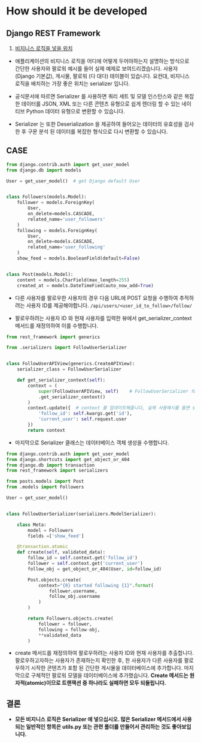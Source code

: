 # How should it be developed

## Django REST Framework

1. [비지니스 로직을 넣을 위치]('http://engineering.vcnc.co.kr/2018/05/parquet-and-spark/')

- 애플리케이션의 비지니스 로직을 어디에 어떻게 두어야하는지 설명하는 방식으로 간단한 사용자와 팔로워 예시를 들어 실제 예제로 보여드리겠습니다.
사용자(Django 기본값), 게시물, 팔로워 (다 대다) 테이블이 있습니다. 요컨대, 비지니스 로직을 배치하는 가장 좋은 위치는 serializer 입니다.

- 공식문서에 따르면 Serializer 를 사용하면 쿼리 세트 및 모델 인스턴스와 같은 복잡한 데이터를 JSON, XML 또는 다른 콘텐츠 유형으로 쉽게 렌더링 할 수 있는
네이티브 Python 데이터 유형으로 변환할 수 있습니다.

- Serializer 는 또한 Deserialization 을 제공하여 들어오는 데이터의 유효성을 검사 한 후 구문 분석 된 데이터를 복잡한 형식으로 다시 변환할 수 있습니다.

## CASE

```python
from django.contrib.auth import get_user_model
from django.db import models

User = get_user_model()  # get Django default User


class Followers(models.Model):
    follower = models.ForeignKey(
        User,
        on_delete=models.CASCADE,
        related_name='user_followers'
    )
    following = models.ForeignKey(
        User,
        on_delete=models.CASCADE,
        related_name='user_following'
    )
    show_feed = models.BooleanField(default=False)


class Post(models.Model):
    content = models.CharField(max_length=255)
    created_at = models.DateTimeFied(auto_now_add=True)
```

- 다른 사용자를 팔로우한 사용자의 경우 다음 URL에 POST 요청을 수행하여 추적하려는 사용자 ID를 제공해야합니다.
```/api/users/<user_id_to_follow>/follow/```

- 팔로우하려는 사용자 ID 와 현재 사용자를 입력한 뷰에서 get_serializer_context 메서드를 재정의하여 이를 수행합니다.

```python
from rest_framework import generics

from .serializers import FollowUserSerializer


class FollowUserAPIView(generics.CreateAPIView):
    serializer_class = FollowUserSerializer

    def get_serializer_context(self):
        context = (
            super(FollowUserAPIView, self)    # FollowUserSerializer 의 self.context의 정보를 가져와 context에 담고
            .get_serializer_context()
        )
        context.update({  # context 를 업데이트해줍니다, 실제 사용예시를 들면 self.context['follow_id'] 가 되겠죠?
            'follow_id': self.kwargs.get('id'),
            'current_user': self.request.user
        })
        return context
```

- 마지막으로 Serializer 클래스는 데이터베이스 객체 생성을 수행합니다.

```python
from django.contrib.auth import get_user_model
from django.shortcuts import get_object_or_404
from django.db import transaction
from rest_framework import serializers

from posts.models import Post
from .models import Followers

User = get_user_model()


class FollowUserSerializer(serializers.ModelSerializer):

    class Meta:
        model = Followers
        fields =['show_feed']

    @transaction.atomic
    def create(self, validated_data):
        follow_id = self.context.get('follow_id')
        follower = self.context.get('current_user')
        follow_obj = get_object_or_404(User, id=follow_id)

        Post.objects.create(
            context="{0} started following {1}".format(
                follower.username,
                follow_obj.username
            )
        )

        return Followers.objects.create(
            follower = follower,
            following = follow-obj,
            **validated_data
        )
```

- create 메서드를 재정의하여 팔로우하려는 사용자 ID와 현재 사용자를 추출합니다. 팔로우하고자하는 사용자가 존재하는지 확인한 후,
한 사용자가 다른 사용자를 팔로우하기 시작한 콘텐츠가 포함 된 간단한 게시물을 데이터베이스에 추가합니다. 마지막으로 구체적인 팔로워 모델을 데이터베이스에
추가했습니다. **Create 메서드는 원자적(atomic)이므로 트랜잭션 중 하나라도 실패하면 모두 되돌립니다.**

## 결론

- **모든 비지니스 로직은 Serializer 에 넣으십시오. 많은 Serializer 메서드에서 사용되는 일반적인 항목은 utils.py 또는 관련 폴더를 만들어서 관리하는 것도 좋아보입니다.**
